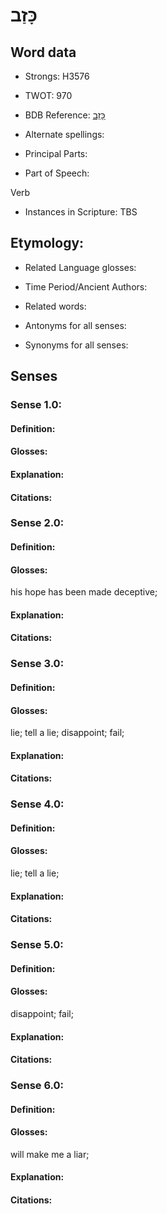 # כָּזַב

<!-- Status: S2="NeedsEdits" -->
<!-- Lexica used for edits:   -->

## Word data

* Strongs: H3576

* TWOT: 970

* BDB Reference: [כָּזַב](rc://en/bdb/dict/k.ba.aa)

* Alternate spellings:

* Principal Parts:

* Part of Speech:

Verb

* Instances in Scripture: TBS

## Etymology:

* Related Language glosses:

* Time Period/Ancient Authors:

* Related words:

* Antonyms for all senses:

* Synonyms for all senses:

## Senses

### Sense 1.0:

#### Definition:

#### Glosses:



#### Explanation:

#### Citations:



### Sense 2.0:

#### Definition:

#### Glosses:

his hope has been made deceptive; 

#### Explanation:

#### Citations:



### Sense 3.0:

#### Definition:

#### Glosses:

lie; tell a lie; disappoint; fail; 

#### Explanation:

#### Citations:



### Sense 4.0:

#### Definition:

#### Glosses:

lie; tell a lie; 

#### Explanation:

#### Citations:



### Sense 5.0:

#### Definition:

#### Glosses:

disappoint; fail; 

#### Explanation:

#### Citations:



### Sense 6.0:

#### Definition:

#### Glosses:

will make me a liar; 

#### Explanation:

#### Citations:



